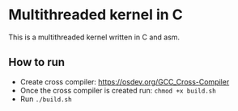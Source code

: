 # Multithreaded kernel in C
This is a multithreaded kernel written in C and asm.

## How to run
- Create cross compiler: https://osdev.org/GCC_Cross-Compiler
- Once the cross compiler is created run: `chmod +x build.sh`
- Run `./build.sh`
